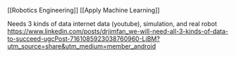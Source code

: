 [[Robotics Engineering]] [[Apply Machine Learning]]

Needs 3 kinds of data internet data (youtube), simulation, and real robot
https://www.linkedin.com/posts/drjimfan_we-will-need-all-3-kinds-of-data-to-succeed-ugcPost-7161085923038760960-LjBM?utm_source=share&utm_medium=member_android
